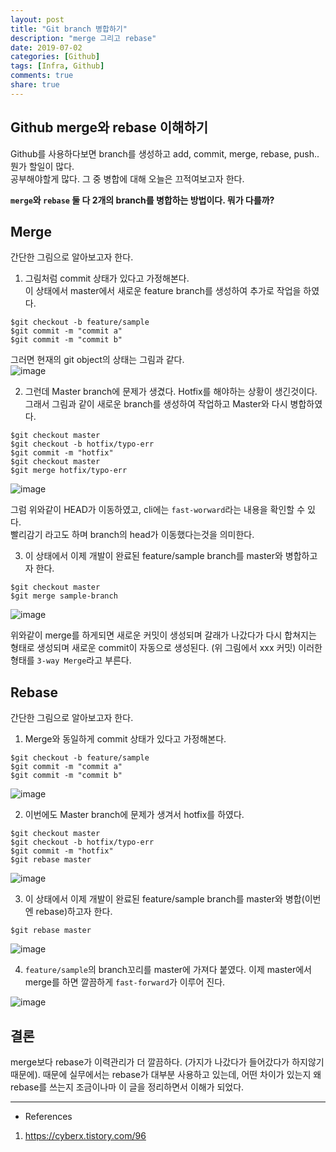 ```yaml
---
layout: post
title: "Git branch 병합하기"
description: "merge 그리고 rebase"
date: 2019-07-02
categories: [Github]
tags: [Infra, Github]
comments: true
share: true
---
```


## Github merge와 rebase 이해하기
Github를 사용하다보면 branch를 생성하고 add, commit, merge, rebase, push.. 뭔가 할일이 많다.  
공부해야할게 많다. 그 중 병합에 대해 오늘은 끄적여보고자 한다.

**`merge`와 `rebase` 둘 다 2개의 branch를 병합하는 방법이다. 뭐가 다를까?**

## Merge  
간단한 그림으로 알아보고자 한다.  

1. 그림처럼 commit 상태가 있다고 가정해본다.  
이 상태에서 master에서 새로운 feature branch를 생성하여 추가로 작업을 하였다.
```
$git checkout -b feature/sample
$git commit -m "commit a"
$git commit -m "commit b" 
```

그러면 현재의 git object의 상태는 그림과 같다.  
![image](/images/post_6/merge_1.png)


2. 그런데 Master branch에 문제가 생겼다. Hotfix를 해야하는 상황이 생긴것이다.
그래서 그림과 같이 새로운 branch를 생성하여 작업하고 Master와 다시 병합하였다.
```
$git checkout master
$git checkout -b hotfix/typo-err
$git commit -m "hotfix"
$git checkout master
$git merge hotfix/typo-err
```
![image](/images/post_6/merge_2.png)

그럼 위와같이 HEAD가 이동하였고, cli에는 `fast-worward`라는 내용을 확인할 수 있다.  
빨리감기 라고도 하며 branch의 head가 이동했다는것을 의미한다.


3. 이 상태에서 이제 개발이 완료된 feature/sample branch를 master와 병합하고자 한다.
```
$git checkout master
$git merge sample-branch 
```
![image](/images/post_6/merge_3.png)

위와같이 merge를 하게되면 새로운 커밋이 생성되며 갈래가 나갔다가 다시 합쳐지는 형태로 생성되며
새로운 commit이 자동으로 생성된다. (위 그림에서 xxx 커밋)
이러한 형태를 `3-way Merge`라고 부른다.



## Rebase  
간단한 그림으로 알아보고자 한다.  

1. Merge와 동일하게 commit 상태가 있다고 가정해본다.
```
$git checkout -b feature/sample
$git commit -m "commit a"
$git commit -m "commit b" 
```
![image](/images/post_6/rebase_1.png)

2. 이번에도 Master branch에 문제가 생겨서 hotfix를 하였다.
```
$git checkout master
$git checkout -b hotfix/typo-err
$git commit -m "hotfix"
$git rebase master
```
![image](/images/post_6/rebase_2.png)

3. 이 상태에서 이제 개발이 완료된 feature/sample branch를 master와 병합(이번엔 rebase)하고자 한다.
```
$git rebase master 
```
![image](/images/post_6/rebase_3.png)

4. `feature/sample`의 branch꼬리를 master에 가져다 붙였다. 이제 master에서 merge를 하면
깔끔하게 `fast-forward`가 이루어 진다.

![image](/images/post_6/rebase_4.png)


## 결론
merge보다 rebase가 이력관리가 더 깔끔하다. (가지가 나갔다가 들어갔다가 하지않기 때문에).
때문에 실무에서는 rebase가 대부분 사용하고 있는데, 어떤 차이가 있는지 왜 rebase를 쓰는지
조금이나마 이 글을 정리하면서 이해가 되었다.


---
* References  
1. https://cyberx.tistory.com/96